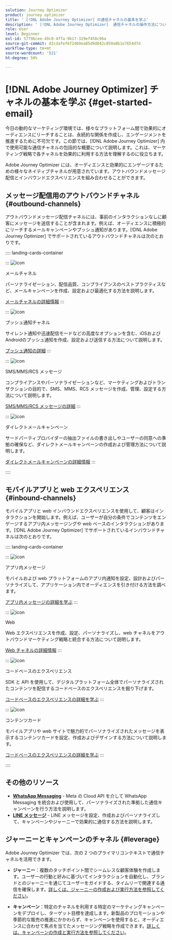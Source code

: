 ```yaml
---
solution: Journey Optimizer
product: journey optimizer
title: ' [!DNL Adobe Journey Optimizer] の通信チャネルの基本を学ぶ'
description: ' [!DNL Adobe Journey Optimizer]  通信チャネルの操作方法について説明します。'
role: User
level: Beginner
exl-id: 5779bcee-49c0-4ffa-9b17-329ef458c96a
source-git-commit: d2cdafef6f2d69ea85d9d042c859a8b1e7654d7d
workflow-type: tm+mt
source-wordcount: '521'
ht-degree: 50%

---
```



# [!DNL Adobe Journey Optimizer] チャネルの基本を学ぶ {#get-started-email}

今日の動的なマーケティング環境では、様々なプラットフォーム間で効果的にオーディエンスにリーチすることは、永続的な関係を作成し、エンゲージメントを推進するために不可欠です。この節では、[!DNL Adobe Journey Optimizer] 内で使用可能な通信チャネルの包括的な概要について説明します。これは、マーケティング戦略で各チャネルを効果的に利用する方法を理解するのに役立ちます。

Adobe Journey Optimizer には、オーディエンスと効果的にエンゲージするための様々なネイティブチャネルが用意されています。アウトバウンドメッセージ配信とインバウンドエクスペリエンスを組み合わせることができます。

## メッセージ配信用のアウトバウンドチャネル {#outbound-channels}

アウトバウンドメッセージ配信チャネルには、事前のインタラクションなしに顧客にメッセージを送信することが含まれます。例えば、オーディエンスに積極的にリーチするメールキャンペーンやプッシュ通知があります。[!DNL Adobe Journey Optimizer] でサポートされているアウトバウンドチャネルは次のとおりです。

:::: landing-cards-container

:::
![icon](https://cdn.experienceleague.adobe.com/icons/envelope.svg?lang=ja)

メールチャネル

パーソナライゼーション、配信品質、コンプライアンスのベストプラクティスなど、メールキャンペーンを作成、設定および最適化する方法を説明します。

[メールチャネルの詳細情報](../../rp_landing_pages/email-landing-page.md)
:::

:::
![icon](https://cdn.experienceleague.adobe.com/icons/bell.svg?lang=ja)

プッシュ通知チャネル

サイレント通知や迅速配信モードなどの高度なオプションを含む、iOSおよびAndroidのプッシュ通知を作成、設定および送信する方法について説明します。

[プッシュ通知の詳細](../../rp_landing_pages/push-landing-page.md)
:::

:::
![icon](https://cdn.experienceleague.adobe.com/icons/comment-dots.svg?lang=ja)

SMS/MMS/RCS メッセージ

コンプライアンスやパーソナライゼーションなど、マーケティングおよびトランザクションの目的で、SMS、MMS、RCS メッセージを作成、管理、設定する方法について説明します。

[SMS/MMS/RCS メッセージの詳細](../../rp_landing_pages/sms-landing-page.md)
:::

:::
![icon](https://cdn.experienceleague.adobe.com/icons/mail-bulk.svg?lang=ja)

ダイレクトメールキャンペーン

サードパーティプロバイダーの抽出ファイルの書き出しやユーザーの同意への準拠の確保など、ダイレクトメールキャンペーンの作成および管理方法について説明します。

[ダイレクトメールキャンペーンの詳細情報](../../rp_landing_pages/direct-mail-landing-page.md)
:::

::::

## モバイルアプリと web エクスペリエンス {#inbound-channels}

モバイルアプリと web インバウンドエクスペリエンスを使用して、顧客はインタラクションを開始します。例えば、ユーザーが自分の条件でコンテンツをエンゲージするアプリ内メッセージングや web ベースのインタラクションがあります。[!DNL Adobe Journey Optimizer] でサポートされているインバウンドチャネルは次のとおりです。

:::: landing-cards-container

:::
![icon](https://cdn.experienceleague.adobe.com/icons/mobile.svg?lang=ja)

アプリ内メッセージ

モバイルおよび web プラットフォームのアプリ内通知を設定、設計およびパーソナライズして、アプリケーション内でオーディエンスを引き付ける方法を調べます。

[アプリ内メッセージの詳細を学ぶ](../../rp_landing_pages/in-app-landing-page.md)
:::

:::
![icon](https://cdn.experienceleague.adobe.com/icons/globe.svg?lang=ja)

Web

Web エクスペリエンスを作成、設定、パーソナライズし、web チャネルをアウトバウンドマーケティング戦略と統合する方法について説明します。

[Web チャネルの詳細情報](../../rp_landing_pages/web-landing-page.md)
:::

:::
![icon](https://cdn.experienceleague.adobe.com/icons/code.svg?lang=ja)

コードベースのエクスペリエンス

SDK と API を使用して、デジタルプラットフォーム全体でパーソナライズされたコンテンツを配信するコードベースのエクスペリエンスを掘り下げます。

[コードベースのエクスペリエンスの詳細を学ぶ](../../rp_landing_pages/code-based-experience-landing-page.md)
:::

:::
![icon](https://cdn.experienceleague.adobe.com/icons/id-card.svg?lang=ja)

コンテンツカード

モバイルアプリや web サイトで魅力的でパーソナライズされたメッセージを表示するコンテンツカードを設定、作成およびデザインする方法について説明します。

[コードベースのエクスペリエンスの詳細を学ぶ](../../rp_landing_pages/content-card-landing-page.md)
:::

::::


## その他のリソース

- **[WhatsApp Messaging](../../rp_landing_pages/whatsapp-landing-page.md)** - Meta の Cloud API を介して WhatsApp Messaging を統合および使用して、パーソナライズされた準拠した通信キャンペーンを行う方法を説明します。
- **[LINE メッセージ](../../rp_landing_pages/line-landing-page.md)** - LINE メッセージを設定、作成およびパーソナライズして、キャンペーンやジャーニーで効果的に通信する方法を説明します。

## ジャーニーとキャンペーンのチャネル {#leverage}

Adobe Journey Optimizer では、次の 2 つのプライマリコンテキストで通信チャネルを活用できます。

- **ジャーニー**：複数のタッチポイント間でシームレスな顧客体験を作成します。ユーザーの行動と好みに基づいてインタラクションを自動化し、ブランドとのジャーニーを通じてユーザーをガイドする、タイムリーで関連する通信を確保します。[詳しくは、ジャーニーの作成および実行方法を参照してください](../building-journeys/journey-gs.md)。

- **キャンペーン**：特定のチャネルを利用する特定のマーケティングキャンペーンをデプロイし、ターゲット目標を達成します。新製品のプロモーションや季節的な販売の推進にかかわらず、キャンペーンを使用すると、オーディエンスに合わせて焦点を当てたメッセージング戦略を作成できます。[詳しくは、キャンペーンの作成と実行方法を参照してください](../campaigns/get-started-with-campaigns.md)。
